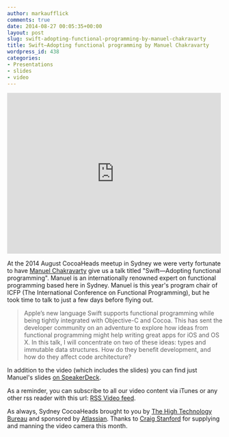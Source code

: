 ```yaml
---
author: markaufflick
comments: true
date: 2014-08-27 00:05:35+00:00
layout: post
slug: swift-adopting-functional-programming-by-manuel-chakravarty
title: Swift—Adopting functional programming by Manuel Chakravarty
wordpress_id: 438
categories:
- Presentations
- slides
- video
---
```


<iframe src="https://player.vimeo.com/video/152556380" width="500" height="375" frameborder="0" webkitallowfullscreen mozallowfullscreen allowfullscreen></iframe>

At the 2014 August CocoaHeads meetup in Sydney we were verty fortunate to have [Manuel Chakravarty](http://twitter.com/TacticalGrace) give us a talk titled "Swift—Adopting functional programming". Manuel is an internationally renowned expert on functional programming based here in Sydney. Manuel is this year's program chair of ICFP (The International Conference on Functional Programming), but he took time to talk to just a few days before flying out.


<blockquote>Apple’s new language Swift supports functional programming while being tightly integrated with Objective-C and Cocoa. This has sent the developer community on an adventure to explore how ideas from functional programming might help writing great apps for iOS and OS X. In this talk, I will concentrate on two of these ideas: types and immutable data structures. How do they benefit development, and how do they affect code architecture?</blockquote>


In addition to the video (which includes the slides) you can find just Manuel's slides [on SpeakerDeck](https://speakerdeck.com/mchakravarty/adopting-functional-programming).

As a reminder, you can subscribe to all our video content via iTunes or any other rss reader with this url: [RSS Video feed](https://vimeo.com/sydneycocoaheads/videos/rss).


As always, Sydney CocoaHeads brought to you by [The High Technology Bureau](http://htb.io) and sponsored by [Atlassian](http://atlassian.com). Thanks to [Craig Stanford](http://twitter.com/thepaddedcell) for supplying and manning the video camera this month.
